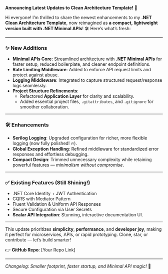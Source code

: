 **Announcing Latest Updates to Clean Architecture Template! 🚀**  

Hi everyone! I’m thrilled to share the newest enhancements to my **.NET Clean Architecture Template**, now reimagined as **a compact, lightweight version built with .NET Minimal APIs**! 🛠️ Here’s what’s fresh:  

---

### **✨ New Additions**  
- **Minimal APIs Core**: Streamlined architecture with **.NET Minimal APIs** for faster setup, reduced boilerplate, and cleaner endpoint definitions.  
- **Rate Limiting Middleware**: Added to enforce API request limits and protect against abuse.  
- **Logging Middleware**: Integrated to capture structured request/response logs seamlessly.  
- **Project Structure Refinements**:  
  - Refactored **Application Layer** for clarity and scalability.  
  - Added essential project files, `.gitattributes`, and `.gitignore` for smoother collaboration.  

---

### **🛠 Enhancements**  
- **Serilog Logging**: Upgraded configuration for richer, more flexible logging (now fully polished! 🔥).  
- **Global Exception Handling**: Refined middleware for standardized error responses and effortless debugging.  
- **Compact Design**: Trimmed unnecessary complexity while retaining powerful features — *minimalism without compromise*.  

---

### **✅ Existing Features** (Still Shining!)  
- .NET Core Identity + JWT Authentication  
- CQRS with Mediator Pattern  
- Fluent Validation & Uniform API Responses  
- Secure Configuration via User Secrets  
- **Scalar API Integration**: Stunning, interactive documentation UI.  

---

This update prioritizes **simplicity**, **performance**, and **developer joy**, making it perfect for microservices, APIs, or rapid prototyping. Clone, star, or contribute — let’s build smarter!  

👉 **GitHub Repo**: [Your Repo Link]  

---  
*Changelog: Smaller footprint, faster startup, and Minimal API magic!* 💫
